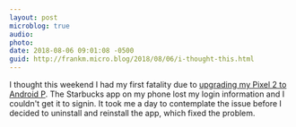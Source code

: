 ```yaml
---
layout: post
microblog: true
audio: 
photo: 
date: 2018-08-06 09:01:08 -0500
guid: http://frankm.micro.blog/2018/08/06/i-thought-this.html
---
```

I thought this weekend I had my first fatality due to [upgrading my Pixel 2 to Android P](https://frankmcpherson.blog/2018/07/26/ive-been-running.html). The Starbucks app on my phone lost my login information and I couldn't get it to signin. It took me a day to contemplate the issue before I decided to uninstall and reinstall the app, which fixed the problem. 
